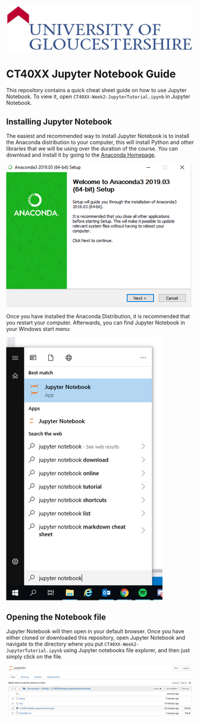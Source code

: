 ![UOG Logo](IMG-Installing-Jupyter/uoglogo.jpg)
# CT40XX Jupyter Notebook Guide
This repository contains a quick cheat sheet guide on how to use Jupyter Notebook. To view it, open `CT40XX-Week2-JupyterTutorial.ipynb` in Jupyter Notebook.

## Installing Jupyter Notebook
The easiest and recommended way to install Jupyter Notebook is to install the Anaconda distribution to your computer, this will install Python and other libraries that we will be using over the duration of the course. You can download and install it by going to the [Anaconda Homepage](https://www.anaconda.com/distribution/#download-section).

![Anaconda installer](IMG-Installing-Jupyter/anaconda.PNG)

Once you have installed the Anaconda Distribution, it is recommended that you restart your computer. Afterwards, you can find Jupyter Notebook in your Windows start menu:

![Start Menu image](IMG-Installing-Jupyter/startmenu.PNG)

## Opening the Notebook file
Jupyter Notebook will then open in your default browser. Once you have either cloned or downloaded this repository, open Jupyter Notebook and navigate to the directory where you put `CT40XX-Week2-JupyterTutorial.ipynb` using Jupyter notebooks file explorer, and then just simply click on the file.

![Jupyter file explorer](IMG-Installing-Jupyter/jupyterfileexplorer.PNG)
